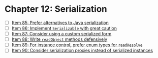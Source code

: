 # Chapter 12: Serialization

- [ ] [Item 85: Prefer alternatives to Java serialization](./item85)
- [ ] [Item 86: Implement `Serializable` with great caution](./item86)
- [ ] [Item 87: Consider using a custom serialized form](./item87)
- [ ] [Item 88: Write `readObject` methods defensively](./item88)
- [ ] [Item 89: For instance control, prefer enum types for `readResolve`](./item89)
- [ ] [Item 90: Consider serialization proxies instead of serialized instances](./item90)
